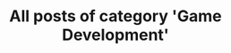 ---
layout: archive
which_category: game development
title: All posts of category 'Game Development'
---